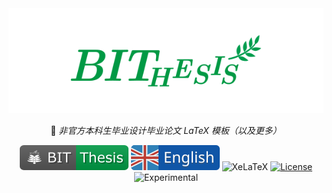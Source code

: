 <div align="center">
  <img src="assets/bithesis_icon.svg" alt="BIThesis Icon">

  📖 *非官方本科生毕业设计毕业论文 LaTeX 模板（以及更多）*

  ![BIThesis](./assets/bithesis_badge_solid.svg)
  [![English version](assets/english.svg)](./README.md)
  ![XeLaTeX](https://badgen.net/badge/compiler/XeLaTeX?color=blue)
  [![License](https://badgen.net/github/license/spencerwooo/BIThesis?color=008080)](./LICENSE)
  ![Experimental](https://badgen.net/badge/experimental/🚧?color=fce100)
</div>
